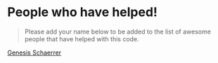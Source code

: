 # People who have helped!

> Please add your name below to be added to the list of awesome people that have helped with this code.

[Genesis Schaerrer](https://github.com/genesisschaerrer)
